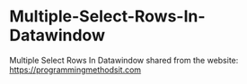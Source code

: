# Multiple-Select-Rows-In-Datawindow
Multiple Select Rows In Datawindow
shared from the website: https://programmingmethodsit.com
